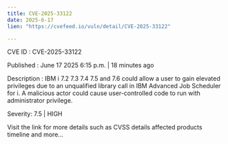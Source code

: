 ```yaml
---
title: CVE-2025-33122
date: 2025-6-17
lien: "https://cvefeed.io/vuln/detail/CVE-2025-33122"

---
```


CVE ID : CVE-2025-33122

Published :  June 17
2025
6:15 p.m. | 18 minutes ago

Description : IBM i 7.2
7.3
7.4
7.5
and 7.6 could allow a user to gain elevated privileges due to an unqualified library call in IBM Advanced Job Scheduler for i. A malicious actor could cause user-controlled code to run with administrator privilege.

Severity: 7.5 | HIGH

Visit the link for more details
such as CVSS details
affected products
timeline
and more...
